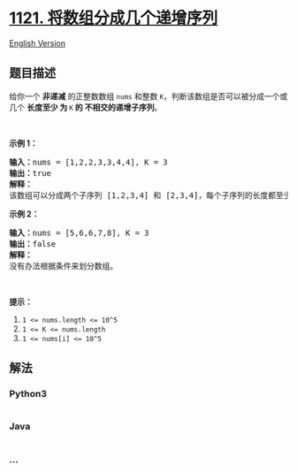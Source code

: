 # [1121. 将数组分成几个递增序列](https://leetcode-cn.com/problems/divide-array-into-increasing-sequences)

[English Version](/solution/1100-1199/1121.Divide%20Array%20Into%20Increasing%20Sequences/README_EN.md)

## 题目描述

<!-- 这里写题目描述 -->
<p>给你一个 <strong>非递减</strong> 的正整数数组 <code>nums</code> 和整数 <code>K</code>，判断该数组是否可以被分成一个或几个 <strong>长度至少 为 </strong><code>K</code><strong> 的 不相交的递增子序列</strong>。</p>

<p> </p>

<p><strong>示例 1：</strong></p>

<pre><strong>输入：</strong>nums = [1,2,2,3,3,4,4], K = 3
<strong>输出：</strong>true
<strong>解释：</strong>
该数组可以分成两个子序列 [1,2,3,4] 和 [2,3,4]，每个子序列的长度都至少是 3。
</pre>

<p><strong>示例 2：</strong></p>

<pre><strong>输入：</strong>nums = [5,6,6,7,8], K = 3
<strong>输出：</strong>false
<strong>解释：</strong>
没有办法根据条件来划分数组。
</pre>

<p> </p>

<p><strong>提示：</strong></p>

<ol>
	<li><code>1 <= nums.length <= 10^5</code></li>
	<li><code>1 <= K <= nums.length</code></li>
	<li><code>1 <= nums[i] <= 10^5</code></li>
</ol>

## 解法

<!-- 这里可写通用的实现逻辑 -->

<!-- tabs:start -->

### **Python3**

<!-- 这里可写当前语言的特殊实现逻辑 -->

```python

```

### **Java**

<!-- 这里可写当前语言的特殊实现逻辑 -->

```java

```

### **...**

```

```

<!-- tabs:end -->
